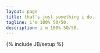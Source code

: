 ```yaml
---
layout: page
title: that's just something i do.
tagline: i'm 100% 50/50.
description: i'm 100% 50/50.
---
```

{% include JB/setup %}
